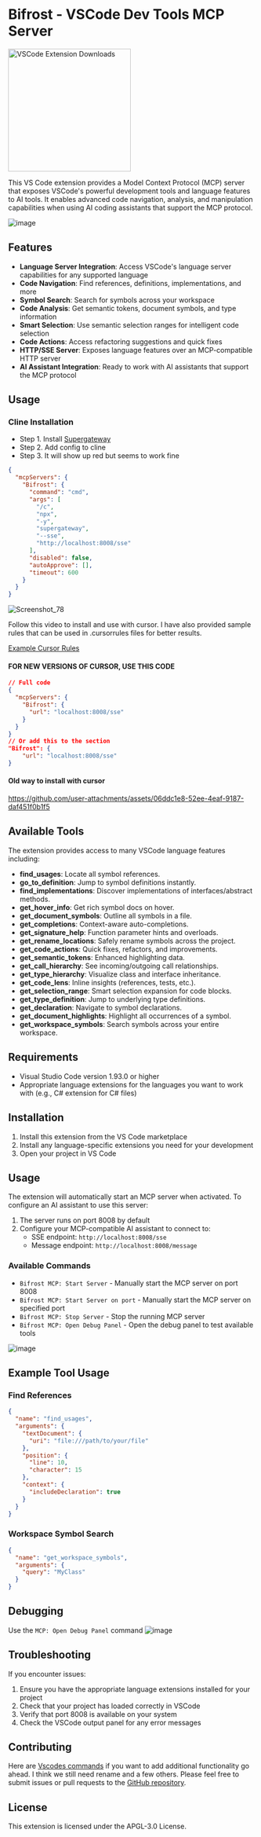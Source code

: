 # Bifrost - VSCode Dev Tools MCP Server
<a href="https://marketplace.visualstudio.com/items?itemName=ConnorHallman.bifrost-mcp">
  <img src="https://img.shields.io/visual-studio-marketplace/d/ConnorHallman.bifrost-mcp?label=VSCode%20Extension%20Downloads&cacheSeconds=3600" 
       alt="VSCode Extension Downloads" 
       width="250">
</a>



This VS Code extension provides a Model Context Protocol (MCP) server that exposes VSCode's powerful development tools and language features to AI tools. It enables advanced code navigation, analysis, and manipulation capabilities when using AI coding assistants that support the MCP protocol.

![image](https://raw.githubusercontent.com/biegehydra/BifrostMCP/refs/heads/master/src/images/cursor.png)

## Features

- **Language Server Integration**: Access VSCode's language server capabilities for any supported language
- **Code Navigation**: Find references, definitions, implementations, and more
- **Symbol Search**: Search for symbols across your workspace
- **Code Analysis**: Get semantic tokens, document symbols, and type information
- **Smart Selection**: Use semantic selection ranges for intelligent code selection
- **Code Actions**: Access refactoring suggestions and quick fixes
- **HTTP/SSE Server**: Exposes language features over an MCP-compatible HTTP server
- **AI Assistant Integration**: Ready to work with AI assistants that support the MCP protocol

## Usage

### Cline Installation
- Step 1. Install [Supergateway](https://github.com/supercorp-ai/supergateway)
- Step 2. Add config to cline
- Step 3. It will show up red but seems to work fine
```json
{
  "mcpServers": {
    "Bifrost": {
      "command": "cmd",
      "args": [
        "/c",
        "npx",
        "-y",
        "supergateway",
        "--sse",
        "http://localhost:8008/sse"
      ],
      "disabled": false,
      "autoApprove": [],
      "timeout": 600
    }
  }
}
```

![Screenshot_78](https://github.com/user-attachments/assets/55588c9e-7f88-4830-b87f-184018873ca1)

Follow this video to install and use with cursor. I have also provided sample rules that can be used in .cursorrules files for better results.

[Example Cursor Rules](https://github.com/biegehydra/BifrostMCP/blob/master/ExampleCursorRules.md)

#### FOR NEW VERSIONS OF CURSOR, USE THIS CODE
```json
// Full code
{
  "mcpServers": {
    "Bifrost": {
      "url": "localhost:8008/sse"
    }
  }
}
// Or add this to the section
"Bifrost": {
    "url": "localhost:8008/sse"
}
```
#### Old way to install with cursor

https://github.com/user-attachments/assets/06ddc1e8-52ee-4eaf-9187-daf451f0b1f5


## Available Tools

The extension provides access to many VSCode language features including:

* **find\_usages**: Locate all symbol references.
* **go\_to\_definition**: Jump to symbol definitions instantly.
* **find\_implementations**: Discover implementations of interfaces/abstract methods.
* **get\_hover\_info**: Get rich symbol docs on hover.
* **get\_document\_symbols**: Outline all symbols in a file.
* **get\_completions**: Context-aware auto-completions.
* **get\_signature\_help**: Function parameter hints and overloads.
* **get\_rename\_locations**: Safely rename symbols across the project.
* **get\_code\_actions**: Quick fixes, refactors, and improvements.
* **get\_semantic\_tokens**: Enhanced highlighting data.
* **get\_call\_hierarchy**: See incoming/outgoing call relationships.
* **get\_type\_hierarchy**: Visualize class and interface inheritance.
* **get\_code\_lens**: Inline insights (references, tests, etc.).
* **get\_selection\_range**: Smart selection expansion for code blocks.
* **get\_type\_definition**: Jump to underlying type definitions.
* **get\_declaration**: Navigate to symbol declarations.
* **get\_document\_highlights**: Highlight all occurrences of a symbol.
* **get\_workspace\_symbols**: Search symbols across your entire workspace.

## Requirements

- Visual Studio Code version 1.93.0 or higher
- Appropriate language extensions for the languages you want to work with (e.g., C# extension for C# files)

## Installation

1. Install this extension from the VS Code marketplace
2. Install any language-specific extensions you need for your development
3. Open your project in VS Code

## Usage

The extension will automatically start an MCP server when activated. To configure an AI assistant to use this server:

1. The server runs on port 8008 by default
2. Configure your MCP-compatible AI assistant to connect to:
   - SSE endpoint: `http://localhost:8008/sse`
   - Message endpoint: `http://localhost:8008/message`

### Available Commands

- `Bifrost MCP: Start Server` - Manually start the MCP server on port 8008
- `Bifrost MCP: Start Server on port` - Manually start the MCP server on specified port
- `Bifrost MCP: Stop Server` - Stop the running MCP server
- `Bifrost MCP: Open Debug Panel` - Open the debug panel to test available tools

![image](https://raw.githubusercontent.com/biegehydra/BifrostMCP/refs/heads/master/src/images/commands.png)

## Example Tool Usage

### Find References
```json
{
  "name": "find_usages",
  "arguments": {
    "textDocument": {
      "uri": "file:///path/to/your/file"
    },
    "position": {
      "line": 10,
      "character": 15
    },
    "context": {
      "includeDeclaration": true
    }
  }
}
```

### Workspace Symbol Search
```json
{
  "name": "get_workspace_symbols",
  "arguments": {
    "query": "MyClass"
  }
}
```

## Debugging
Use the `MCP: Open Debug Panel` command
![image](https://raw.githubusercontent.com/biegehydra/BifrostMCP/refs/heads/master/src/images/debug_panel.png)

## Troubleshooting

If you encounter issues:

1. Ensure you have the appropriate language extensions installed for your project
2. Check that your project has loaded correctly in VSCode
3. Verify that port 8008 is available on your system
4. Check the VSCode output panel for any error messages

## Contributing
Here are [Vscodes commands](https://github.com/microsoft/vscode-docs/blob/main/api/references/commands.md?plain=1) if you want to add additional functionality go ahead. I think we still need rename and a few others.
Please feel free to submit issues or pull requests to the [GitHub repository](https://github.com/biegehydra/csharplangmcpserver).

## License

This extension is licensed under the APGL-3.0 License.
